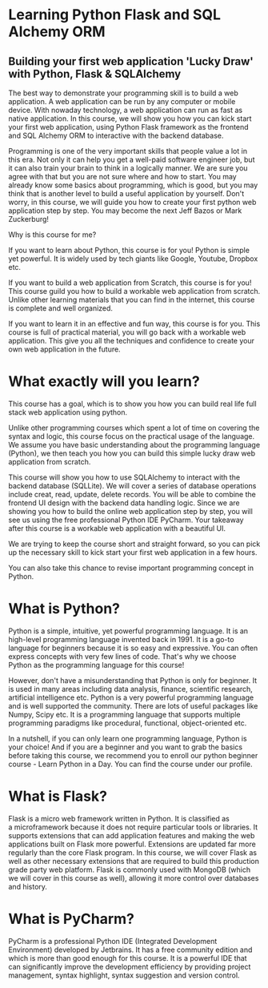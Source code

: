 # Learning Python Flask and SQL Alchemy ORM
## Building your first web application 'Lucky Draw' with Python, Flask & SQLAlchemy

The best way to demonstrate your programming skill is to build a web application. A web application can be run by any computer or mobile device. With nowaday technology, a web application can run as fast as native application. In this course, we will show you how you can kick start your first web application, using Python Flask framework as the frontend and SQL Alchemy ORM to interactive with the backend database. 

Programming is one of the very important skills that people value a lot in this era. Not only it can help you get a well-paid software engineer job, but it can also train your brain to think in a logically manner. We are sure you agree with that but you are not sure where and how to start. You may already know some basics about programming, which is good, but you may think that is another level to build a useful application by yourself. Don't worry, in this course, we will guide you how to create your first python web application step by step. You may become the next Jeff Bazos or Mark Zuckerburg!

Why is this course for me?

If you want to learn about Python, this course is for you! Python is simple yet powerful. It is widely used by tech giants like Google, Youtube, Dropbox etc.

If you want to build a web application from Scratch, this course is for you! This course guild you how to build a workable web application from scratch. Unlike other learning materials that you can find in the internet, this course is complete and well organized. 

If you want to learn it in an effective and fun way, this course is for you. This course is full of practical material, you will go back with a workable web application. This give you all the techniques and confidence to create your own web application in the future. 

# What exactly will you learn?

This course has a goal, which is to show you how you can build real life full stack web application using python. 

Unlike other programming courses which spent a lot of time on covering the syntax and logic, this course focus on the practical usage of the language. We assume you have basic understanding about the programming language (Python), we then teach you how you can build this simple lucky draw web application from scratch. 

This course will show you how to use SQLAlchemy to interact with the backend database (SQLLite). We will cover a series of database operations include creat, read, update, delete records. You will be able to combine the frontend UI design with the backend data handling logic. Since we are showing you how to build the online web application step by step, you will see us using the free professional Python IDE PyCharm. Your takeaway after this course is a workable web application with a beautiful UI. 

We are trying to keep the course short and straight forward, so you can pick up the necessary skill to kick start your first web application in a few hours. 

You can also take this chance to revise important programming concept in Python. 

# What is Python?

Python is a simple, intuitive, yet powerful programming language. It is an high-level programming language invented back in 1991. It is a go-to language for beginners because it is so easy and expressive. You can often express concepts with very few lines of code. That's why we choose Python as the programming language for this course!

However, don't have a misunderstanding that Python is only for beginner. It is used in many areas including data analysis, finance, scientific research, artificial intelligence etc. Python is a very powerful programming language and is well supported the community. There are lots of useful packages like Numpy, Scipy etc. It is a programming language that supports multiple programming paradigms like procedural, functional, object-oriented etc. 

In a nutshell, if you can only learn one programming language, Python is your choice! And if you are a beginner and you want to grab the basics before taking this course, we recommend you to enroll our python beginner course - Learn Python in a Day. You can find the course under our profile. 

# What is Flask?

Flask is a micro web framework written in Python. It is classified as a microframework because it does not require particular tools or libraries. It supports extensions that can add application features and making the web applications built on Flask more powerful. Extensions are updated far more regularly than the core Flask program. In this course, we will cover Flask as well as other necessary extensions that are required to build this production grade party web platform. Flask is commonly used with MongoDB (which we will cover in this course as well), allowing it more control over databases and history.

# What is PyCharm?

PyCharm is a professional Python IDE (Integrated Development Environment) developed by Jetbrains. It has a free community edition and which is more than good enough for this course. It is a powerful IDE that can significantly improve the development efficiency by providing project management, syntax highlight, syntax suggestion and version control.